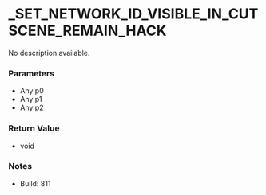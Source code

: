 # _SET_NETWORK_ID_VISIBLE_IN_CUTSCENE_REMAIN_HACK

No description available.

### Parameters
* Any p0
* Any p1
* Any p2

### Return Value
* void

### Notes
* Build: 811

